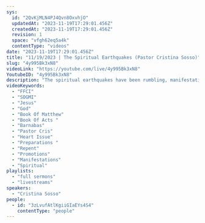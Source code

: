 ```yaml
---
sys:
  id: "2QvKjMLN4PJ4Qvn8OxvhjO"
  updatedAt: "2023-11-19T17:29:01.456Z"
  createdAt: "2023-11-19T17:29:01.456Z"
  revision: 1
  space: "vfgh62eq5a4k"
  contentType: "videos"
date: "2023-11-19T17:29:01.456Z"
title: "11/19/2023 | The Spiritual Earthquakes (Pastor Cristina Sosso)"
slug: "4y995Bk3xN8"
videoLink: "https://youtube.com/live/4y995Bk3xN8"
YoutubeID: "4y995Bk3xN8"
description: "The spiritual earthquakes have been rumbling, manifestation, replacements and promotions are peculating in the spiritual realm as well as the natural. It is an exciting time to follow the instructions given, but also a time where no time needs to be wasted. We are in preparation and the instructions are vital. Don't ever think that you know what plans have been prepared for you, or that your calling is by your own idea. Keep in mind that your preparations are also heart issues that need to be addressed. God is a God of mercy and grace so if you happen to miss the first train to God's move, repent and quickly catch the next train because it will not wait. This sermon was released at Freedom Fellowship Church International on November 19, 2023 by Pastor Cristina Sosso\n"
videoKeywords:
  - "FFCI"
  - "SOGMI"
  - "Jesus"
  - "God"
  - "Book Of Matthew"
  - "Book Of Acts "
  - "Barnabas"
  - "Pastor Cris"
  - "Heart Issue"
  - "Preparations "
  - "Repent"
  - "Promotions"
  - "Manifestations"
  - "Spiritual"
playlists:
  - "full sermons"
  - "livestreams"
speakers:
  - "Cristina Sosso"
people:
  - id: "3zLvufAtlKgiiGIaEYs4S4"
    contentType: "people"
---
```

